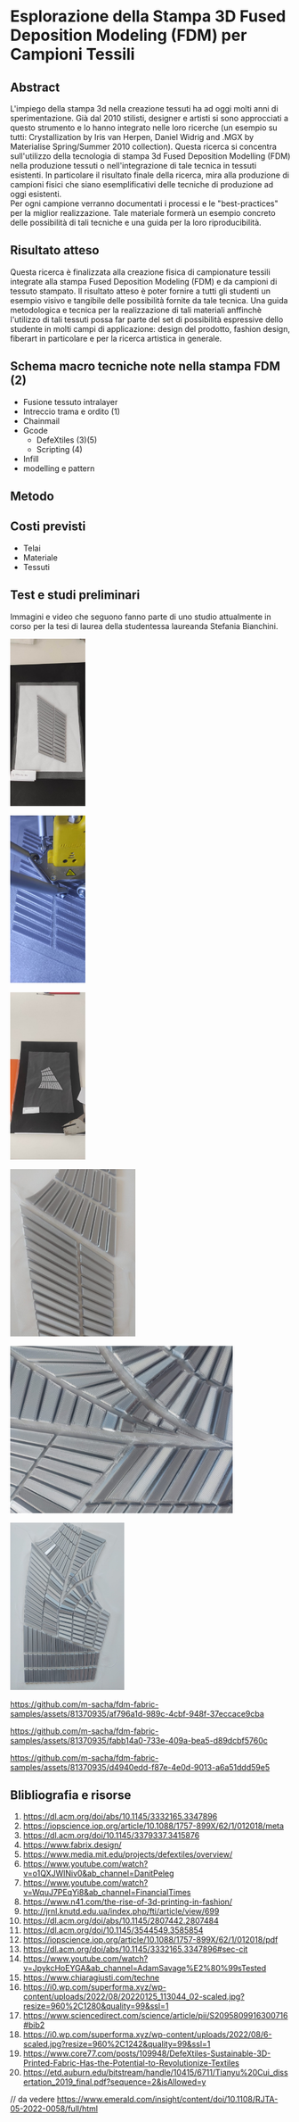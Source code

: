 # Esplorazione della Stampa 3D Fused Deposition Modeling (FDM) per Campioni Tessili

## Abstract
L'impiego della stampa 3d nella creazione tessuti ha ad oggi molti anni di sperimentazione. Già dal 2010 stilisti, designer e artisti si sono approcciati a questo strumento e lo hanno integrato nelle loro ricerche (un esempio su tutti: Crystallization by Iris van Herpen, Daniel Widrig and .MGX by Materialise Spring/Summer 2010 collection).
Questa ricerca si concentra sull'utilizzo della tecnologia di stampa 3d Fused Deposition Modelling (FDM) nella produzione tessuti o nell'integrazione di tale tecnica in tessuti esistenti. In particolare il risultato finale della ricerca, mira alla produzione di campioni fisici che siano esemplificativi delle tecniche di produzione ad oggi esistenti.
<br /> 
Per ogni campione verranno documentati i processi e le "best-practices" per la miglior realizzazione. 
Tale materiale formerà un esempio concreto delle possibilità di tali tecniche e una guida per la loro riproducibilità.

## Risultato atteso
Questa ricerca è finalizzata alla creazione fisica di campionature tessili integrate alla stampa Fused Deposition Modeling (FDM) e da campioni di tessuto stampato.
Il risultato atteso è poter fornire a tutti gli studenti un esempio visivo e tangibile delle possibilità fornite da tale tecnica. 
Una guida metodologica e tecnica per la realizzazione di tali materiali anffinchè l'utilizzo di tali tessuti possa far parte del set di possibilità espressive dello studente in molti campi di applicazione: design del prodotto, fashion design, fiberart in particolare e per la ricerca artistica in generale.

## Schema macro tecniche note nella stampa FDM (2)

- Fusione tessuto intralayer
- Intreccio trama e ordito (1)
- Chainmail
- Gcode
  - DefeXtiles (3)(5)
  - Scripting (4)
- Infill
- modelling e pattern

## Metodo

## Costi previsti
- Telai
- Materiale
- Tessuti


## Test e studi preliminari

Immagini e video che seguono fanno parte di uno studio attualmente in corso per la tesi di laurea della studentessa laureanda Stefania Bianchini.

<img
  src="/img/1.jpg" 
  alt="Alt text" 
  title="Optional title" 
  style="display: inline-block; margin: 0 auto; max-height: 300px">

  <img
  src="/img/2.jpg" 
  alt="Alt text" 
  title="Optional title" 
  style="display: inline-block; margin: 0 auto; max-height: 300px">

  <img
  src="/img/3.jpg" 
  alt="Alt text" 
  title="Optional title" 
  style="display: inline-block; margin: 0 auto; max-height: 300px">

  <img
  src="/img/WhatsApp Image 2023-09-22 at 10.34.59.jpeg" 
  alt="Alt text" 
  title="Optional title" 
  style="display: inline-block; margin: 0 auto; max-height: 300px">

  <img
  src="/img/WhatsApp Image 2023-09-29 at 10.21.35 (1).jpeg" 
  alt="Alt text" 
  title="Optional title" 
  style="display: inline-block; margin: 0 auto; max-height: 300px">

  <img
  src="/img/WhatsApp Image 2023-09-29 at 10.21.35.jpeg" 
  alt="Alt text" 
  title="Optional title" 
  style="display: inline-block; margin: 0 auto; max-height: 300px">
  

https://github.com/m-sacha/fdm-fabric-samples/assets/81370935/af796a1d-989c-4cbf-948f-37eccace9cba

https://github.com/m-sacha/fdm-fabric-samples/assets/81370935/fabb14a0-733e-409a-bea5-d89dcbf5760c


https://github.com/m-sacha/fdm-fabric-samples/assets/81370935/d4940edd-f87e-4e0d-9013-a6a51ddd59e5







## Blibliografia e risorse

1. https://dl.acm.org/doi/abs/10.1145/3332165.3347896
2. https://iopscience.iop.org/article/10.1088/1757-899X/62/1/012018/meta
3. https://dl.acm.org/doi/10.1145/3379337.3415876
4. https://www.fabrix.design/
5. https://www.media.mit.edu/projects/defextiles/overview/
6. https://www.youtube.com/watch?v=o1QXJWlNiv0&ab_channel=DanitPeleg
7. https://www.youtube.com/watch?v=WquJ7PEqYi8&ab_channel=FinancialTimes
8. https://www.n41.com/the-rise-of-3d-printing-in-fashion/
9. http://jrnl.knutd.edu.ua/index.php/fti/article/view/699
10. https://dl.acm.org/doi/abs/10.1145/2807442.2807484
11. https://dl.acm.org/doi/10.1145/3544549.3585854
12. https://iopscience.iop.org/article/10.1088/1757-899X/62/1/012018/pdf
13. https://dl.acm.org/doi/abs/10.1145/3332165.3347896#sec-cit
14. https://www.youtube.com/watch?v=JpykcHoEYGA&ab_channel=AdamSavage%E2%80%99sTested
15. https://www.chiaragiusti.com/techne
16. https://i0.wp.com/superforma.xyz/wp-content/uploads/2022/08/20220125_113044_02-scaled.jpg?resize=960%2C1280&quality=99&ssl=1
17. https://www.sciencedirect.com/science/article/pii/S2095809916300716#bib2
18. https://i0.wp.com/superforma.xyz/wp-content/uploads/2022/08/6-scaled.jpg?resize=960%2C1242&quality=99&ssl=1
19. https://www.core77.com/posts/109948/DefeXtiles-Sustainable-3D-Printed-Fabric-Has-the-Potential-to-Revolutionize-Textiles
20. https://etd.auburn.edu/bitstream/handle/10415/6711/Tianyu%20Cui_dissertation_2019_final.pdf?sequence=2&isAllowed=y

// da vedere
https://www.emerald.com/insight/content/doi/10.1108/RJTA-05-2022-0058/full/html
